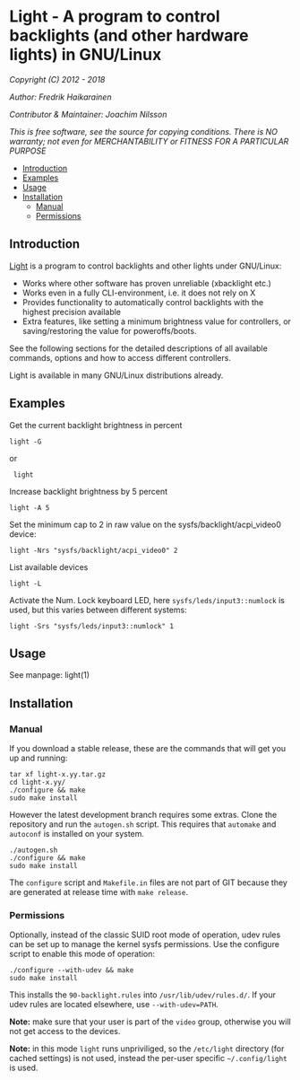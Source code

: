 # Light - A program to control backlights (and other hardware lights) in GNU/Linux

*Copyright (C) 2012 - 2018*

*Author: Fredrik Haikarainen*

*Contributor & Maintainer: Joachim Nilsson*

*This is free software, see the source for copying conditions.  There is NO
warranty; not even for MERCHANTABILITY or FITNESS FOR A PARTICULAR PURPOSE*


- [Introduction](#introduction)
- [Examples](#examples)
- [Usage](#usage)
- [Installation](#installation)
  - [Manual](#manual)
  - [Permissions](#permissions)


## Introduction

[Light][] is a program to control backlights and other lights under GNU/Linux:

* Works where other software has proven unreliable (xbacklight etc.)
* Works even in a fully CLI-environment, i.e. it does not rely on X
* Provides functionality to automatically control backlights with the highest
  precision available
* Extra features, like setting a minimum brightness value for controllers, or
  saving/restoring the value for poweroffs/boots.

See the following sections for the detailed descriptions of all available
commands, options and how to access different controllers.

Light is available in many GNU/Linux distributions already.


## Examples

Get the current backlight brightness in percent

    light -G

or

     light

Increase backlight brightness by 5 percent

    light -A 5

Set the minimum cap to 2 in raw value on the sysfs/backlight/acpi_video0
device:

    light -Nrs "sysfs/backlight/acpi_video0" 2

List available devices

    light -L

Activate the Num. Lock keyboard LED, here `sysfs/leds/input3::numlock` is
used, but this varies between different systems:

    light -Srs "sysfs/leds/input3::numlock" 1


## Usage

See manpage: light(1)

## Installation

### Manual

If you download a stable release, these are the commands that will get you up
and running:

    tar xf light-x.yy.tar.gz
    cd light-x.yy/
    ./configure && make
    sudo make install

However the latest development branch requires some extras. Clone the
repository and run the `autogen.sh` script.  This requires that `automake` and
`autoconf` is installed on your system.

    ./autogen.sh
    ./configure && make
    sudo make install

The `configure` script and `Makefile.in` files are not part of GIT because they
are generated at release time with `make release`.


### Permissions

Optionally, instead of the classic SUID root mode of operation, udev rules can
be set up to manage the kernel sysfs permissions.  Use the configure script to
enable this mode of operation:

    ./configure --with-udev && make
    sudo make install

This installs the `90-backlight.rules` into `/usr/lib/udev/rules.d/`.
If your udev rules are located elsewhere, use `--with-udev=PATH`.

**Note:** make sure that your user is part of the `video` group, otherwise you
will not get access to the devices.

**Note:** in this mode `light` runs unpriviliged, so the `/etc/light`
directory (for cached settings) is not used, instead the per-user
specific `~/.config/light` is used.


[Light]:     https://github.com/haikarainen/light/
[light-git]: https://aur.archlinux.org/packages/light-git
